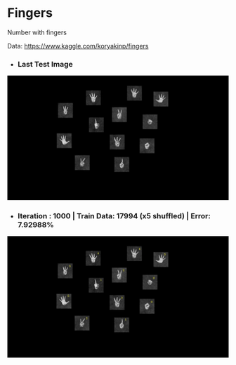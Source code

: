 # Fingers
 Number with fingers

Data: https://www.kaggle.com/koryakinp/fingers

- ### Last Test Image
![](outputs/hands.png)

- ### Iteration : 1000 | Train Data: 17994 (x5 shuffled) | Error: 7.92988%
![](outputs/1000it_89970train_7.92988error_output.jpg)
